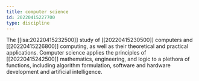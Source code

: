 ```yaml
---
title: computer science
id: 20220415227700
type: discipline
---
```


The [[isa:20220415232500]] study of [[20220415230500]] computers and [[20220415226800]] computing, as well as their theoretical and practical applications. Computer science applies the principles of [[20220415242500]] mathematics, engineering, and logic to a plethora of functions, including algorithm formulation, software and hardware development and artificial intelligence.
